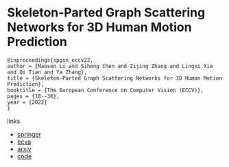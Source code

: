 # Skeleton-Parted Graph Scattering Networks for 3D Human Motion Prediction

```
@inproceedings{spgsn_eccv22,
author = {Maosen Li and Siheng Chen and Zijing Zhang and Lingxi Xie and Qi Tian and Ya Zhang},
title = {Skeleton-Parted Graph Scattering Networks for 3D Human Motion Prediction},
booktitle = {The European Conference on Computer Vision (ECCV)},
pages = {18--36},
year = {2022}
}
```

links
- [springer](https://link.springer.com/chapter/10.1007/978-3-031-20068-7_2)
- [ecva](https://www.ecva.net/papers/eccv_2022/papers_ECCV/html/4239_ECCV_2022_paper.php)
- [arxiv](https://arxiv.org/abs/2208.00368)
- [code](https://github.com/MediaBrain-SJTU/SPGSN)
